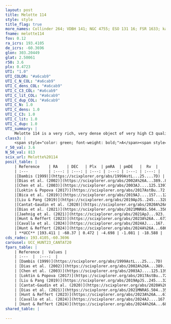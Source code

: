 ```yaml
---
layout: post
title: Melotte 114
style: style
title_flag: true
more_names: Collinder 264; VDBH 141; NGC 4755; ESO 131 16; FSR 1633; kappa Crucis; OCL 892; vdBergh-Hagen 141; MWSC 2072; FoF 425
fname: melotte114
fov: 0.12
ra_icrs: 193.4105
de_icrs: -60.3696
glon: 303.20449
glat: 2.50061
r50: 3.6
plx: 0.4723
UTI: "1.0"
UTI_COLOR: "#a6cab9"
UTI_C_N_COL: "#a6cab9"
UTI_C_dens_COL: "#a6cab9"
UTI_C_C3_COL: "#a6cab9"
UTI_C_lit_COL: "#a6cab9"
UTI_C_dup_COL: "#a6cab9"
UTI_C_N: 1.0
UTI_C_dens: 1.0
UTI_C_C3: 1.0
UTI_C_lit: 1.0
UTI_C_dup: 1.0
UTI_summary: |
    Melotte 114 is a very rich, very dense object of very high C3 quality. It is very well-studied in the literature.
class3: |
    <span style="color: green; font-weight: bold;">A</span><span style="color: green; font-weight: bold;">A</span>
r_50_val: 3.6
N_50_val: 813
scix_url: Melotte%20114
posit_table: |
    | Reference    | RA    | DEC   | Plx  | pmRA  | pmDE   |  Rv  |
    | :---         | :---: | :---: | :---: | :---: | :---: | :---: |
    |[Dambis (1999)](https://scixplorer.org/abs/1999AstL...25....7D) | 193.412 | -60.362 | -- | -- | -- | -- |
    |[Dias et al. (2002)](https://scixplorer.org/abs/2002A%26A...389..871D) | 193.412 | -60.362 | -- | -4.42 | -1.53 | -20.0 |
    |[Chen et al. (2003)](https://scixplorer.org/abs/2003AJ....125.1397C) | 193.401 | -60.371 | -- | -4.42 | -1.53 | -20.2 |
    |[Loktin & Popova (2017)](https://scixplorer.org/abs/2017AstBu..72..257L) | 193.41 | -60.362 | -- | -2.632 | -1.37 | -14.2 |
    |[Bica et al. (2019)](https://scixplorer.org/abs/2019AJ....157...12B) | 193.421 | -60.371 | -- | -- | -- | -- |
    |[Liu & Pang (2019)](https://scixplorer.org/abs/2019ApJS..245...32L) | 193.413 | -60.374 | 0.469 | -4.686 | -1.095 | -- |
    |[Cantat-Gaudin et al. (2020)](https://scixplorer.org/abs/2020A%26A...640A...1C) | 193.415 | -60.371 | 0.462 | -4.647 | -1.134 | -- |
    |[Dias et al. (2021)](https://scixplorer.org/abs/2021MNRAS.504..356D) | 193.419 | -60.373 | 0.464 | -4.643 | -1.128 | -- |
    |[Jaehnig et al. (2021)](https://scixplorer.org/abs/2021ApJ...923..129J) | 193.407 | -60.372 | 0.492 | -4.646 | -1.137 | -- |
    |[Hunt & Reffert (2023)](https://scixplorer.org/abs/2023A%26A...673A.114H) | 193.414 | -60.371 | 0.473 | -4.697 | -1.071 | -11.721 |
    |[Cavallo et al. (2024)](https://scixplorer.org/abs/2024AJ....167...12C) | 193.401 | -60.368 | 0.473 | -- | -- | -- |
    |[Hunt & Reffert (2024)](https://scixplorer.org/abs/2024A%26A...686A..42H) | 193.414 | -60.371 | 0.473 | -4.697 | -1.071 | -11.721 |
    | **UCC** |193.411 | -60.37 | 0.472 | -4.698 | -1.081 | -18.588 | 
cds_radec: 193.4105,-60.3696
carousel: UCC_HUNT23_CANTAT20
fpars_table: |
    | Reference |  Values |
    | :---  |  :---:  |
    | [Dambis (1999)](https://scixplorer.org/abs/1999AstL...25....7D) | `E_B-V_=0.389, DM0=11.38, log_age_=7.1` |
    | [Dias et al. (2002)](https://scixplorer.org/abs/2002A%26A...389..871D) | `E(B-V)=0.388, Dist=1976.0, Age=7.216` |
    | [Chen et al. (2003)](https://scixplorer.org/abs/2003AJ....125.1397C) | `HDis=1976, Age=0.01` |
    | [Loktin & Popova (2017)](https://scixplorer.org/abs/2017AstBu..72..257L) | `E(B-V)=0.387, Dmod=11.481, logt=7.219` |
    | [Liu & Pang (2019)](https://scixplorer.org/abs/2019ApJS..245...32L) | `Age=0.019, Z=-0.5` |
    | [Cantat-Gaudin et al. (2020)](https://scixplorer.org/abs/2020A%26A...640A...1C) | `AVNN=1.22, DMNN=11.5, AgeNN=7.08` |
    | [Dias et al. (2021)](https://scixplorer.org/abs/2021MNRAS.504..356D) | `Av=1.281, Dist=1887, logage=7.257, [Fe/H]=0.06` |
    | [Hunt & Reffert (2023)](https://scixplorer.org/abs/2023A%26A...673A.114H) | `AV50=1.09, diffAV50=0.973, MOD50=11.49, logAge50=7.37` |
    | [Cavallo et al. (2024)](https://scixplorer.org/abs/2024AJ....167...12C) | `AV50=1.27, dMod50=11.64, logAge50=7.14, [Fe/H]50=0.06` |
    | [Hunt & Reffert (2024)](https://scixplorer.org/abs/2024A%26A...686A..42H) | `MassJ=3926.40` |
shared_table: |
    
---
```

